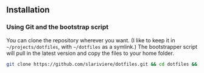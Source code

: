 ## Installation

### Using Git and the bootstrap script

You can clone the repository wherever you want. (I like to keep it in `~/projects/dotfiles`, with `~/dotfiles` as a symlink.) The bootstrapper script will pull in the latest version and copy the files to your home folder.

```bash
git clone https://github.com/slariviere/dotfiles.git && cd dotfiles && source bootstrap.sh
```
